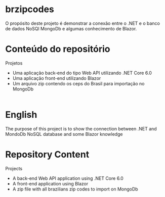 # brzipcodes
O propósito deste projeto é demonstrar a conexão entre o .NET e o banco de dados NoSQl MongoDb e algumas conhecimento de Blazor.

# Conteúdo do repositório
Projetos
     <ul>
      <li>Uma aplicação back-end do tipo Web API utilizando .NET Core 6.0</li>
      <li>Uma aplicação front-end utilizando Blazor</li>
      <li>Um arquivo zip contendo os ceps do Brasil para importação no MongoDb</li>    
     </ul>
   

# English
The purpose of this project is to show the connection between .NET and MondoDb NoSQL database and some Blazor knowledge  

# Repository Content
Projects
    <ul>
      <li> A back-end Web API application using .NET Core 6.0</li>
      <li> A front-end application using Blazor</li>
      <li>A zip file with all brazilians zip codes to import on MongoDb</li>    
     </ul>
    
